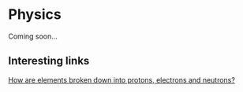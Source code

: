 # Physics

Coming soon...

## Interesting links

[How are elements broken down into protons, electrons and neutrons?](https://www.scientificamerican.com/article/how-are-elements-broken-d/)
